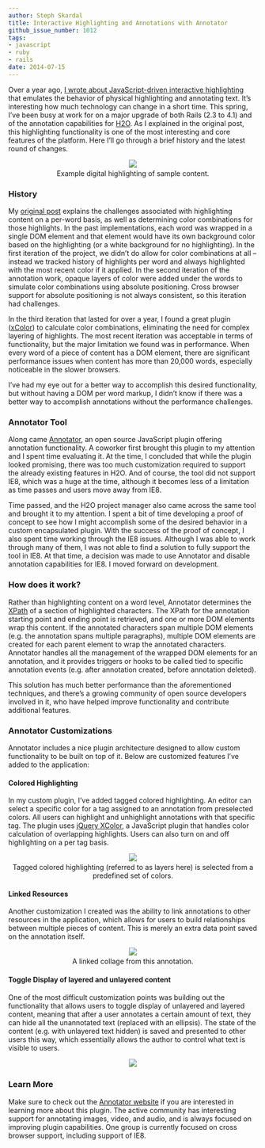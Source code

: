 ```yaml
---
author: Steph Skardal
title: Interactive Highlighting and Annotations with Annotator
github_issue_number: 1012
tags:
- javascript
- ruby
- rails
date: 2014-07-15
---
```


Over a year ago, [I wrote about JavaScript-driven interactive highlighting](/blog/2013/01/javascript-driven-interactive/) that emulates the behavior of physical highlighting and annotating text. It’s interesting how much technology can change in a short time. This spring, I’ve been busy at work for on a major upgrade of both Rails (2.3 to 4.1) and of the annotation capabilities for [H2O](https://cyber.law.harvard.edu/research/h2o). As I explained in the original post, this highlighting functionality is one of the most interesting and core features of the platform. Here I’ll go through a brief history and the latest round of changes.

<div class="separator" style="clear: both; text-align: center;"><img border="0" src="/blog/2014/07/interactive-highlighting-and/image-0.png" style="margin-bottom:3px;"/><br/>
Example digital highlighting of sample content.</div>

### History

My [original post](/blog/2013/01/javascript-driven-interactive/) explains the challenges associated with highlighting content on a per-word basis, as well as determining color combinations for those highlights. In the past implementations, each word was wrapped in a single DOM element and that element would have its own background color based on the highlighting (or a white background for no highlighting). In the first iteration of the project, we didn’t do allow for color combinations at all – instead we tracked history of highlights per word and always highlighted with the most recent color if it applied. In the second iteration of the annotation work, opaque layers of color were added under the words to simulate color combinations using absolute positioning. Cross browser support for absolute positioning is not always consistent, so this iteration had challenges.

In the third iteration that lasted for over a year, I found a great plugin ([xColor](https://github.com/infusion/jQuery-xcolor)) to calculate color combinations, eliminating the need for complex layering of highlights. The most recent iteration was acceptable in terms of functionality, but the major limitation we found was in performance. When every word of a piece of content has a DOM element, there are significant performance issues when content has more than 20,000 words, especially noticeable in the slower browsers.

I’ve had my eye out for a better way to accomplish this desired functionality, but without having a DOM per word markup, I didn’t know if there was a better way to accomplish annotations without the performance challenges.

### Annotator Tool

Along came [Annotator](http://annotatorjs.org/), an open source JavaScript plugin offering annotation functionality. A coworker first brought this plugin to my attention and I spent time evaluating it. At the time, I concluded that while the plugin looked promising, there was too much customization required to support the already existing features in H2O. And of course, the tool did not support IE8, which was a huge at the time, although it becomes less of a limitation as time passes and users move away from IE8.

Time passed, and the H2O project manager also came across the same tool and brought it to my attention. I spent a bit of time developing a proof of concept to see how I might accomplish some of the desired behavior in a custom encapsulated plugin. With the success of the proof of concept, I also spent time working through the IE8 issues. Although I was able to work through many of them, I was not able to find a solution to fully support the tool in IE8. At that time, a decision was made to use Annotator and disable annotation capabilities for IE8. I moved forward on development.

### How does it work?

Rather than highlighting content on a word level, Annotator determines the [XPath](https://www.w3schools.com/xml/xpath_intro.asp) of a section of highlighted characters. The XPath for the annotation starting point and ending point is retrieved, and one or more DOM elements wrap this content. If the annotated characters span multiple DOM elements (e.g. the annotation spans multiple paragraphs), multiple DOM elements are created for each parent element to wrap the annotated characters. Annotator handles all the management of the wrapped DOM elements for an annotation, and it provides triggers or hooks to be called tied to specific annotation events (e.g. after annotation created, before annotation deleted).

This solution has much better performance than the aforementioned techniques, and there’s a growing community of open source developers involved in it, who have helped improve functionality and contribute additional features.

### Annotator Customizations

Annotator includes a nice plugin architecture designed to allow custom functionality to be built on top of it. Below are customized features I’ve added to the application:

#### Colored Highlighting

In my custom plugin, I’ve added tagged colored highlighting. An editor can select a specific color for a tag assigned to an annotation from preselected colors. All users can highlight and unhighlight annotations with that specific tag. The plugin uses [jQuery XColor](https://github.com/infusion/jQuery-xcolor), a JavaScript plugin that handles color calculation of overlapping highlights. Users can also turn on and off highlighting on a per tag basis.

<div class="separator" style="clear: both; text-align: center;"><img border="0" src="/blog/2014/07/interactive-highlighting-and/image-1.png" style="margin-bottom:3px;"/><br/>
Tagged colored highlighting (referred to as layers here) is selected from a predefined set of colors.</div>

#### Linked Resources

Another customization I created was the ability to link annotations to other resources in the application, which allows for users to build relationships between multiple pieces of content. This is merely an extra data point saved on the annotation itself.

<div class="separator" style="clear: both; text-align: center;"><img border="0" src="/blog/2014/07/interactive-highlighting-and/image-2.png" style="margin-bottom:3px;"/><br/>
A linked collage from this annotation.</div>

#### Toggle Display of layered and unlayered content

One of the most difficult customization points was building out the functionality that allows users to toggle display of unlayered and layered content, meaning that after a user annotates a certain amount of text, they can hide all the unannotated text (replaced with an ellipsis). The state of the content (e.g. with unlayered text hidden) is saved and presented to other users this way, which essentially allows the author to control what text is visible to users.

<div class="separator" style="clear: both; text-align: center;"><img border="0" src="/blog/2014/07/interactive-highlighting-and/image-3.png" style="margin-bottom:3px;"/></div>

### Learn More

Make sure to check out the [Annotator website](http://annotatorjs.org/) if you are interested in learning more about this plugin. The active community has interesting support for annotating images, video, and audio, and is always focused on improving plugin capabilities. One group is currently focused on cross browser support, including support of IE8.

